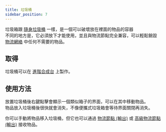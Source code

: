 ```yaml
---
title: 垃圾桶
sidebar_position: 7
---
```


垃圾箱跟 [隨身垃圾桶](Portable-Dustbin) 一樣，是一個可以破壞放在裡面的物品的容器  
不同的地方是，它必須放下才能使用，並且與物流節點完全兼容，可以輕鬆銷毀 [物流網絡](Cargo-Management) 中任何不需要的物品。

## 取得

垃圾桶可以在 [進階合成台](Enhanced-Crafting-Table) 上製作。

## 使用方法

放置垃圾桶後右鍵點擊會顯示一個類似箱子的界面，可以在其中移動物品。  
物品放入垃圾桶後很快就會消失，不像便攜式垃圾箱會等待界面關閉再消失。

你可以手動將物品移入垃圾桶，但它也可以通過 [物流節點 (輸出)](Output-Node) 或 [高級物流節點 (輸出)](Advanced-Output-Node) 接收物品。
